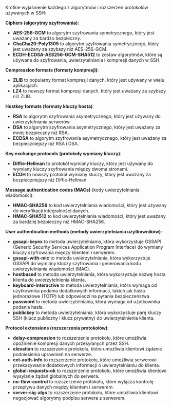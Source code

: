 Krótkie wyjaśnienie każdego z algorytmów i rozszerzeń protokołów używanych w SSH:

**Ciphers (algorytmy szyfrowania)**:

* **AES-256-GCM** to algorytm szyfrowania symetrycznego, który jest uważany za bardzo bezpieczny.
* **ChaCha20-Poly1305** to algorytm szyfrowania symetrycznego, który jest uważany za szybszy niż AES-256-GCM.
* **ECDH-ECDSA-AES256-GCM-SHA512** to zestaw algorytmów, które są używane do szyfrowania, uwierzytelniania i kompresji danych w SSH.

**Compression formats (formaty kompresji)**:

* **ZLIB** to popularny format kompresji danych, który jest używany w wielu aplikacjach.
* **LZ4** to nowszy format kompresji danych, który jest uważany za szybszy niż ZLIB.

**Hostkey formats (formaty kluczy hosta)**:

* **RSA** to algorytm szyfrowania asymetrycznego, który jest używany do uwierzytelniania serwerów.
* **DSA** to algorytm szyfrowania asymetrycznego, który jest uważany za mniej bezpieczny niż RSA.
* **ECDSA** to algorytm szyfrowania asymetrycznego, który jest uważany za bezpieczniejszy niż RSA i DSA.

**Key exchange protocols (protokoły wymiany kluczy)**:

* **Diffie-Hellman** to protokół wymiany kluczy, który jest używany do wymiany kluczy szyfrowania między dwoma stronami.
* **ECDH** to nowszy protokół wymiany kluczy, który jest uważany za bezpieczniejszy niż Diffie-Hellman.

**Message authentication codes (MACs)** (kody uwierzytelniania wiadomości):

* **HMAC-SHA256** to kod uwierzytelniania wiadomości, który jest używany do weryfikacji integralności danych.
* **HMAC-SHA512** to kod uwierzytelniania wiadomości, który jest uważany za bardziej bezpieczny niż HMAC-SHA256.

**User authentication methods (metody uwierzytelniania użytkowników)**:

* **gssapi-keyex** to metoda uwierzytelniania, która wykorzystuje GSSAPI (Generic Security Services Application Program Interface) do wymiany kluczy szyfrowania między klientem i serwerem.
* **gssapi-with-mic** to metoda uwierzytelniania, która wykorzystuje GSSAPI do wymiany kluczy szyfrowania i generowania kodu uwierzytelniania wiadomości (MAC).
* **hostbased** to metoda uwierzytelniania, która wykorzystuje nazwę hosta klienta do uwierzytelnienia klienta.
* **keyboard-interactive** to metoda uwierzytelniania, która wymaga od użytkownika podania dodatkowych informacji, takich jak hasła jednorazowe (TOTP) lub odpowiedzi na pytania bezpieczeństwa.
* **password** to metoda uwierzytelniania, która wymaga od użytkownika podania hasła.
* **publickey** to metoda uwierzytelniania, która wykorzystuje parę kluczy SSH (klucz publiczny i klucz prywatny) do uwierzytelnienia klienta.

**Protocol extensions (rozszerzenia protokołów)**:

* **delay-compression** to rozszerzenie protokołu, które umożliwia opóźnienie kompresji danych przesyłanych przez SSH.
* **elevation** to rozszerzenie protokołu, które umożliwia klientowi żądanie podniesienia uprawnień na serwerze.
* **ext-auth-info** to rozszerzenie protokołu, które umożliwia serwerowi przekazywanie dodatkowych informacji o uwierzytelnianiu do klienta.
* **global-requests-ok** to rozszerzenie protokołu, które umożliwia klientowi wysyłanie żądań globalnych do serwera.
* **no-flow-control** to rozszerzenie protokołu, które wyłącza kontrolę przepływu danych między klientem i serwerem.
* **server-sig-algs** to rozszerzenie protokołu, które umożliwia klientowi negocjować algorytmy podpisu serwera z serwerem.
